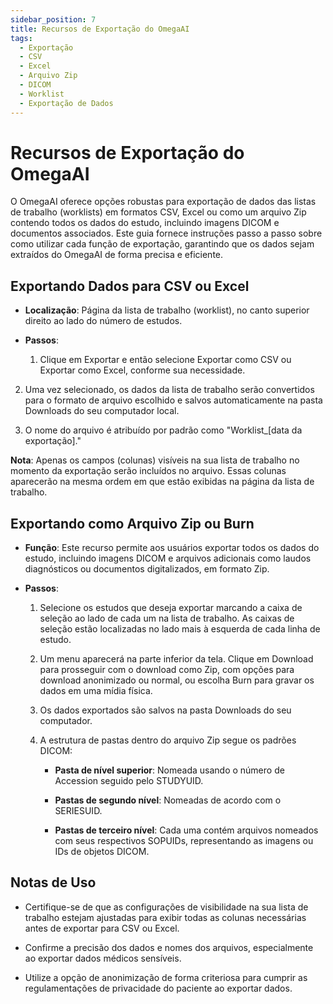 ```yaml
---
sidebar_position: 7
title: Recursos de Exportação do OmegaAI
tags:
  - Exportação
  - CSV
  - Excel
  - Arquivo Zip
  - DICOM
  - Worklist
  - Exportação de Dados
---
```


# Recursos de Exportação do OmegaAI

O OmegaAI oferece opções robustas para exportação de dados das listas de trabalho (worklists) em formatos CSV, Excel ou como um arquivo Zip contendo todos os dados do estudo, incluindo imagens DICOM e documentos associados. Este guia fornece instruções passo a passo sobre como utilizar cada função de exportação, garantindo que os dados sejam extraídos do OmegaAI de forma precisa e eficiente.

## Exportando Dados para CSV ou Excel

- **Localização**: Página da lista de trabalho (worklist), no canto superior direito ao lado do número de estudos.

  

- **Passos**:

  1.  Clique em Exportar e então selecione Exportar como CSV ou Exportar como Excel, conforme sua necessidade.

      

2.  Uma vez selecionado, os dados da lista de trabalho serão convertidos para o formato de arquivo escolhido e salvos automaticamente na pasta Downloads do seu computador local.

3.  O nome do arquivo é atribuído por padrão como "Worklist\_\[data da exportação\]."

**Nota**: Apenas os campos (colunas) visíveis na sua lista de trabalho no momento da exportação serão incluídos no arquivo. Essas colunas aparecerão na mesma ordem em que estão exibidas na página da lista de trabalho.

## Exportando como Arquivo Zip ou Burn

- **Função**: Este recurso permite aos usuários exportar todos os dados do estudo, incluindo imagens DICOM e arquivos adicionais como laudos diagnósticos ou documentos digitalizados, em formato Zip.

- **Passos**:

  1.  Selecione os estudos que deseja exportar marcando a caixa de seleção ao lado de cada um na lista de trabalho. As caixas de seleção estão localizadas no lado mais à esquerda de cada linha de estudo.

  2.  Um menu aparecerá na parte inferior da tela. Clique em Download para prosseguir com o download como Zip, com opções para download anonimizado ou normal, ou escolha Burn para gravar os dados em uma mídia física.

  3.  Os dados exportados são salvos na pasta Downloads do seu computador.

  4.  A estrutura de pastas dentro do arquivo Zip segue os padrões DICOM:

      - **Pasta de nível superior**: Nomeada usando o número de Accession seguido pelo STUDYUID.

      - **Pastas de segundo nível**: Nomeadas de acordo com o SERIESUID.

      - **Pastas de terceiro nível**: Cada uma contém arquivos nomeados com seus respectivos SOPUIDs, representando as imagens ou IDs de objetos DICOM.

## Notas de Uso

- Certifique-se de que as configurações de visibilidade na sua lista de trabalho estejam ajustadas para exibir todas as colunas necessárias antes de exportar para CSV ou Excel.

- Confirme a precisão dos dados e nomes dos arquivos, especialmente ao exportar dados médicos sensíveis.

- Utilize a opção de anonimização de forma criteriosa para cumprir as regulamentações de privacidade do paciente ao exportar dados.